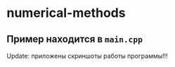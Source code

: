 # numerical-methods
## Пример находится в `main.cpp`
Update: приложены скриншоты работы программы!!!
